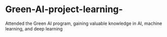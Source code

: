 # Green-AI-project-learning-
Attended the Green AI program, gaining valuable knowledge in AI, machine learning, and deep learning
